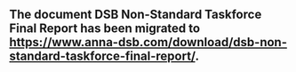 ## The document DSB Non-Standard Taskforce Final Report has been migrated to https://www.anna-dsb.com/download/dsb-non-standard-taskforce-final-report/.
